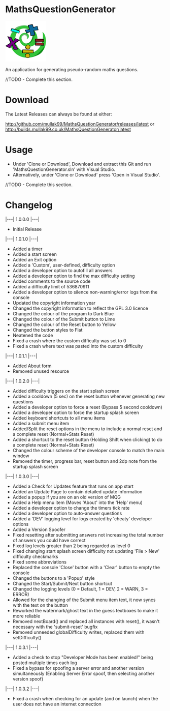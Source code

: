 # MathsQuestionGenerator

![MQG](https://raw.githubusercontent.com/mullak99/MathsQuestionGenerator/master/MathsQuestionGenerator/Resources/App.png)

An application for generating pseudo-random maths questions.

//TODO - Complete this section.

# Download
The Latest Releases can always be found at either:

http://github.com/mullak99/MathsQuestionGenerator/releases/latest
or
http://builds.mullak99.co.uk/MathsQuestionGenerator/latest

# Usage

- Under 'Clone or Download', Download and extract this Git and run 'MathsQuestionGenerator.sln' with Visual Studio.
- Alternatively, under 'Clone or Download' press 'Open in Visual Studio'.

//TODO - Complete this section.

# Changelog

|---| 1.0.0.0 |---|

- Initial Release

|---| 1.0.1.0 |---|

- Added a timer
- Added a start screen
- Added an Exit option
- Added a 'Custom', user-defined, difficulty option
- Added a developer option to autofill all answers
- Added a developer option to find the max difficulty setting
- Added comments to the source code
- Added a difficulty limit of 536870911
- Added a developer option to silence non-warning/error logs from the console
- Updated the copyright information year
- Changed the copyright information to reflect the GPL 3.0 licence
- Changed the colour of the program to Dark Blue
- Changed the colour of the Submit button to Lime
- Changed the colour of the Reset button to Yellow
- Changed the button styles to Flat
- Neatened the code
- Fixed a crash where the custom difficulty was set to 0
- Fixed a crash where text was pasted into the custom difficulty

|---| 1.0.1.1 |---|

- Added About form
- Removed unused resource

|---| 1.0.2.0 |---|

- Added difficulty triggers on the start splash screen
- Added a cooldown (5 sec) on the reset button whenever generating new questions
- Added a developer option to force a reset (Bypass 5 second cooldown)
- Added a developer option to force the startup splash screen
- Added keyboard shortcuts to all menu items
- Added a submit menu item
- Added/Split the reset options in the menu to include a normal reset and a complete reset (Normal+Stats Reset)
- Added a shortcut to the reset button (Holding Shift when clicking) to do a complete reset (Normal+Stats Reset)
- Changed the colour scheme of the developer console to match the main window
- Removed the timer, progress bar, reset button and 2dp note from the startup splash screen

|---| 1.0.3.0 |---|

- Added a Check for Updates feature that runs on app start
- Added an Update Page to contain detailed update information
- Added a popup if you are on an old version of MQG
- Added a Help menu item (Moves 'About' into the 'Help' menu)
- Added a developer option to change the timers tick rate
- Added a developer option to auto-answer questions
- Added a 'DEV' logging level for logs created by 'cheaty' developer options
- Added a Version Spoofer
- Fixed resetting after submitting answers not increasing the total number of answers you could have correct
- Fixed log levels greater than 2 being regarded as level 0
- Fixed changing start splash screen difficulty not updating 'File > New' difficulty checkmarks
- Fixed some abbreviations
- Replaced the console 'Close' button with a 'Clear' button to empty the console
- Changed the buttons to a 'Popup' style
- Changed the Start/Submit/Next button shortcut
- Changed the logging levels (0 = Default, 1 = DEV, 2 = WARN, 3 = ERROR)
- Allowed for the changing of the Submit menu item text, it now syncs with the text on the button
- Reworked the watermark/ghost text in the guess textboxes to make it more reliable
- Removed nextBoard() and replaced all instances with reset(), it wasn't necessary with the 'submit-reset' bugfix
- Removed unneeded globalDifficulty writes, replaced them with setDifficulty()

|---| 1.0.3.1 |---|

- Added a check to stop "Developer Mode has been enabled!" being posted multiple times each log
- Fixed a bypass for spoofing a server error and another version simultaneously (Enabling Server Error spoof, then selecting another version spoof)

|---| 1.0.3.2 |---|

- Fixed a crash when checking for an update (and on launch) when the user does not have an internet connection
